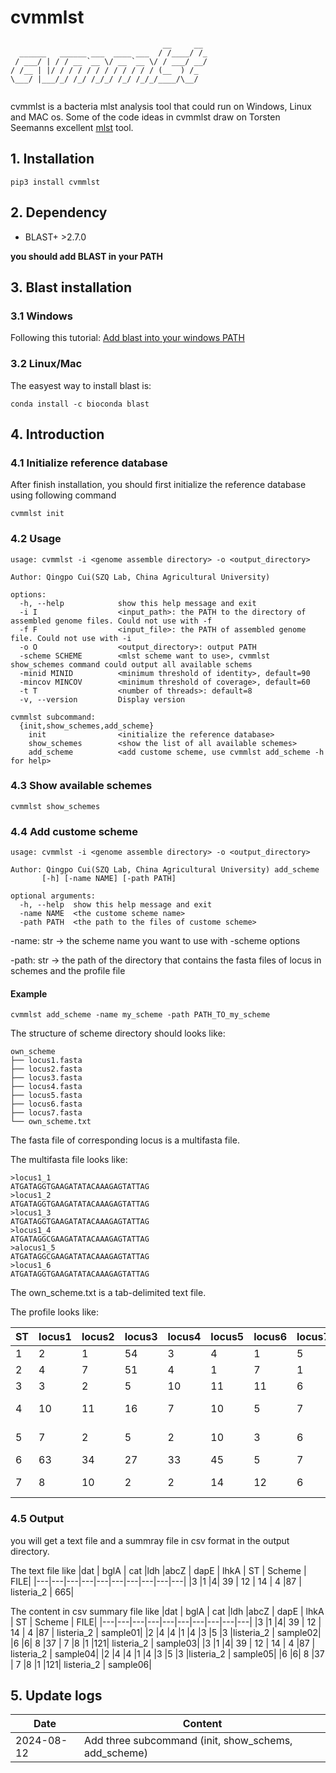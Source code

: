 # cvmmlst


```
                                  __     __
  ______   ______ ___  ____ ___  / /____/ /_
 / ___/ | / / __ `__ \/ __ `__ \/ / ___/ __/
/ /__ | |/ / / / / / / / / / / / (__  ) /_
\___/ |___/_/ /_/ /_/_/ /_/ /_/_/____/\__/


```

cvmmlst is a bacteria mlst analysis tool that could run on Windows, Linux and MAC os. Some of the code ideas in cvmmlst draw on Torsten Seemanns excellent [mlst](https://github.com/tseemann/mlst) tool.






## 1. Installation
```
pip3 install cvmmlst
```




## 2. Dependency
- BLAST+ >2.7.0

**you should add BLAST in your PATH**


## 3. Blast installation
### 3.1 Windows


Following this tutorial:
[Add blast into your windows PATH](http://82.157.185.121:22300/shares/BevQrP0j8EXn76p7CwfheA)

### 3.2 Linux/Mac
The easyest way to install blast is:

```
conda install -c bioconda blast
```



## 4. Introduction

### 4.1 Initialize reference database

After finish installation, you should first initialize the reference database using following command
```
cvmmlst init
```


### 4.2 Usage
```
usage: cvmmlst -i <genome assemble directory> -o <output_directory>

Author: Qingpo Cui(SZQ Lab, China Agricultural University)

options:
  -h, --help            show this help message and exit
  -i I                  <input_path>: the PATH to the directory of assembled genome files. Could not use with -f
  -f F                  <input_file>: the PATH of assembled genome file. Could not use with -i
  -o O                  <output_directory>: output PATH
  -scheme SCHEME        <mlst scheme want to use>, cvmmlst show_schemes command could output all available schems
  -minid MINID          <minimum threshold of identity>, default=90
  -mincov MINCOV        <minimum threshold of coverage>, default=60
  -t T                  <number of threads>: default=8
  -v, --version         Display version

cvmmlst subcommand:
  {init,show_schemes,add_scheme}
    init                <initialize the reference database>
    show_schemes        <show the list of all available schemes>
    add_scheme          <add custome scheme, use cvmmlst add_scheme -h for help>
```

### 4.3 Show available schemes

```
cvmmlst show_schemes
```



### 4.4 Add custome scheme
```
usage: cvmmlst -i <genome assemble directory> -o <output_directory>

Author: Qingpo Cui(SZQ Lab, China Agricultural University) add_scheme
       [-h] [-name NAME] [-path PATH]

optional arguments:
  -h, --help  show this help message and exit
  -name NAME  <the custome scheme name>
  -path PATH  <the path to the files of custome scheme>
```

-name: str -> the scheme name you want to use with -scheme options

-path: str -> the path of the directory that contains the fasta files of locus in schemes and the profile file

#### Example
```
cvmmlst add_scheme -name my_scheme -path PATH_TO_my_scheme
```

The structure of scheme directory should looks like:
```
own_scheme
├── locus1.fasta
├── locus2.fasta
├── locus3.fasta
├── locus4.fasta
├── locus5.fasta
├── locus6.fasta
├── locus7.fasta
└── own_scheme.txt
```

The fasta file of corresponding locus is a multifasta file.

The multifasta file looks like:
```
>locus1_1
ATGATAGGTGAAGATATACAAAGAGTATTAG
>locus1_2
ATGATAGGTGAAGATATACAAAGAGTATTAG
>locus1_3
ATGATAGGTGAAGATATACAAAGAGTATTAG
>locus1_4
ATGATAGGCGAAGATATACAAAGAGTATTAG
>alocus1_5
ATGATAGGCGAAGATATACAAAGAGTATTAG
>locus1_6
ATGATAGGTGAAGATATACAAAGAGTATTAG
```

The own_scheme.txt is a tab-delimited text file.

The profile looks like:


|ST|locus1|locus2|locus3|locus4|locus5|locus6|locus7|clonal_complex|
|---|---|---|---|---|---|---|---|---|
|1|2|1|54|3|4|1|5|ST-21 complex|
|2|4|7|51|4|1|7|1|ST-45 complex|
|3|3|2|5|10|11|11|6|ST-49 complex|
|4|10|11|16|7|10|5|7|ST-403 complex|
|5|7|2|5|2|10|3|6|ST-353 complex|
|6|63|34|27|33|45|5|7||
|7|8|10|2|2|14|12|6|ST-354 complex|


### 4.5 Output

you will get a text file and a summray file in csv format in the output directory.

The text file like
|dat | bglA | cat |ldh |abcZ | dapE | lhkA | ST | Scheme | FILE|
|---|---|---|---|---|---|---|---|---|---|
|3 |1 |4| 39 | 12 | 14 | 4 |87 | listeria_2 | 665|

The content in csv summary file like
|dat | bglA | cat |ldh |abcZ | dapE | lhkA | ST | Scheme | FILE|
|---|---|---|---|---|---|---|---|---|---|
|3 |1 |4| 39 | 12 | 14 | 4 |87 | listeria_2 | sample01|
|2 |4 |4 |1 |4 |3 |5 |3 |listeria_2 | sample02|
|6 |6| 8 |37 | 7 |8 |1 |121| listeria_2 | sample03|
|3 |1 |4| 39 | 12 | 14 | 4 |87 | listeria_2 | sample04|
|2 |4 |4 |1 |4 |3 |5 |3 |listeria_2 | sample05|
|6 |6| 8 |37 | 7 |8 |1 |121| listeria_2 | sample06|




## 5. Update logs
|Date|Content|
|---|---|
|2024-08-12|Add three subcommand (init, show_schems, add_scheme)|
